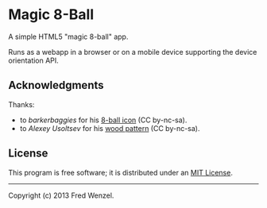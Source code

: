 # Magic 8-Ball

A simple HTML5 "magic 8-ball" app.

Runs as a webapp in a browser or on a mobile device supporting the device
orientation API.

## Acknowledgments

Thanks:

* to *barkerbaggies* for his [8-ball icon](http://www.iconarchive.com/show/pool-ball-icons-by-barkerbaggies/Ball-8-icon.html)
  (CC by-nc-sa).
* to *Alexey Usoltsev* for his [wood pattern](http://subtlepatterns.com/wood-pattern/)
  (CC by-nc-sa).

## License

This program is free software; it is distributed under an
[MIT License](http://github.com/fwenzel/8ball/blob/master/LICENSE.txt).

---

Copyright (c) 2013 Fred Wenzel.
